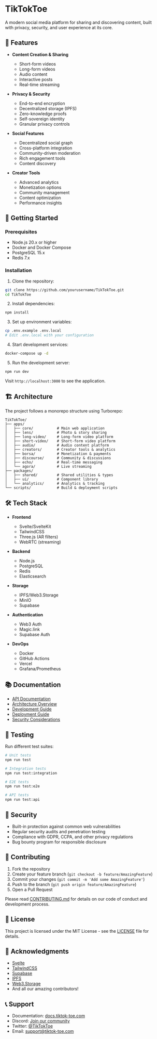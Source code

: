 # TikTokToe

A modern social media platform for sharing and discovering content, built with privacy, security, and user experience at its core.

## 🌟 Features

- **Content Creation & Sharing**
  - Short-form videos
  - Long-form videos
  - Audio content
  - Interactive posts
  - Real-time streaming

- **Privacy & Security**
  - End-to-end encryption
  - Decentralized storage (IPFS)
  - Zero-knowledge proofs
  - Self-sovereign identity
  - Granular privacy controls

- **Social Features**
  - Decentralized social graph
  - Cross-platform integration
  - Community-driven moderation
  - Rich engagement tools
  - Content discovery

- **Creator Tools**
  - Advanced analytics
  - Monetization options
  - Community management
  - Content optimization
  - Performance insights

## 🚀 Getting Started

### Prerequisites

- Node.js 20.x or higher
- Docker and Docker Compose
- PostgreSQL 15.x
- Redis 7.x

### Installation

1. Clone the repository:
```bash
git clone https://github.com/yourusername/TikTokToe.git
cd TikTokToe
```

2. Install dependencies:
```bash
npm install
```

3. Set up environment variables:
```bash
cp .env.example .env.local
# Edit .env.local with your configuration
```

4. Start development services:
```bash
docker-compose up -d
```

5. Run the development server:
```bash
npm run dev
```

Visit `http://localhost:3000` to see the application.

## 🏗️ Architecture

The project follows a monorepo structure using Turborepo:

```
TikTokToe/
├── apps/
│   ├── core/           # Main web application
│   ├── lens/           # Photo & story sharing
│   ├── long-video/     # Long-form video platform
│   ├── short-video/    # Short-form video platform
│   ├── audio/          # Audio content platform
│   ├── creators/       # Creator tools & analytics
│   ├── borsa/          # Monetization & payments
│   ├── discourse/      # Community & discussions
│   ├── echo/           # Real-time messaging
│   └── agora/          # Live streaming
├── packages/
│   ├── shared/         # Shared utilities & types
│   ├── ui/             # Component library
│   └── analytics/      # Analytics & tracking
└── scripts/            # Build & deployment scripts
```

## 🛠️ Tech Stack

- **Frontend**
  - Svelte/SvelteKit
  - TailwindCSS
  - Three.js (AR filters)
  - WebRTC (streaming)

- **Backend**
  - Node.js
  - PostgreSQL
  - Redis
  - Elasticsearch

- **Storage**
  - IPFS/Web3.Storage
  - MinIO
  - Supabase

- **Authentication**
  - Web3 Auth
  - Magic.link
  - Supabase Auth

- **DevOps**
  - Docker
  - GitHub Actions
  - Vercel
  - Grafana/Prometheus

## 📚 Documentation

- [API Documentation](./docs/api/README.md)
- [Architecture Overview](./docs/architecture/README.md)
- [Development Guide](./docs/development/README.md)
- [Deployment Guide](./docs/deployment/README.md)
- [Security Considerations](./docs/security/README.md)

## 🧪 Testing

Run different test suites:

```bash
# Unit tests
npm run test

# Integration tests
npm run test:integration

# E2E tests
npm run test:e2e

# API tests
npm run test:api
```

## 🔐 Security

- Built-in protection against common web vulnerabilities
- Regular security audits and penetration testing
- Compliance with GDPR, CCPA, and other privacy regulations
- Bug bounty program for responsible disclosure

## 🤝 Contributing

1. Fork the repository
2. Create your feature branch (`git checkout -b feature/AmazingFeature`)
3. Commit your changes (`git commit -m 'Add some AmazingFeature'`)
4. Push to the branch (`git push origin feature/AmazingFeature`)
5. Open a Pull Request

Please read [CONTRIBUTING.md](./CONTRIBUTING.md) for details on our code of conduct and development process.

## 📄 License

This project is licensed under the MIT License - see the [LICENSE](./LICENSE) file for details.

## 🙏 Acknowledgments

- [Svelte](https://svelte.dev/)
- [TailwindCSS](https://tailwindcss.com/)
- [Supabase](https://supabase.io/)
- [IPFS](https://ipfs.io/)
- [Web3.Storage](https://web3.storage/)
- And all our amazing contributors!

## 📞 Support

- Documentation: [docs.tiktok-toe.com](https://docs.tiktok-toe.com)
- Discord: [Join our community](https://discord.gg/tiktok-toe)
- Twitter: [@TikTokToe](https://twitter.com/TikTokToe)
- Email: support@tiktok-toe.com
